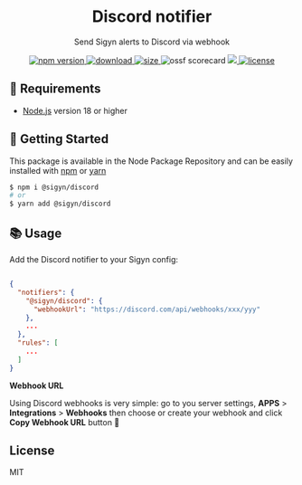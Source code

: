 <p align="center"><h1 align="center">
  Discord notifier
</h1></p>

<p align="center">
  Send Sigyn alerts to Discord via webhook
</p>

<p align="center">
  <a href="https://github.com/MyUnisoft/sigyn/src/discord">
    <img src="https://img.shields.io/github/package-json/v/sigyn/discord?style=for-the-badge" alt="npm version">
  </a>
   <a href="https://github.com/MyUnisoft/sigyn/tree/main/src/discord">
    <img src="https://img.shields.io/npm/dw/@sigyn/discord?style=for-the-badge" alt="download">
  </a>
  <a href="https://github.com/MyUnisoft/sigyn/src/discord">
    <img src="https://img.shields.io/bundlephobia/min/@sigyn/discord?style=for-the-badge" alt="size">
  </a>
    <img src="https://api.securityscorecards.dev/projects/github.com/MyUnisoft/sigyn/badge?style=for-the-badge" alt="ossf scorecard">
  </a>
  <a href="https://github.com/MyUnisoft/sigyn/tree/main/src/discord">
    <img src="https://img.shields.io/github/actions/workflow/status/MyUnisoft/sigyn/discord.yml?style=for-the-badge">
  </a>
  <a href="https://github.com/MyUnisoft/sigyn/tree/main/src/LICENSE">
    <img src="https://img.shields.io/github/license/MyUnisoft/sigyn?style=for-the-badge" alt="license">
  </a>
</p>

## 🚧 Requirements

- [Node.js](https://nodejs.org/en/) version 18 or higher

## 🚀 Getting Started

This package is available in the Node Package Repository and can be easily installed with [npm](https://doc.npmjs.com/getting-started/what-is-npm) or [yarn](https://yarnpkg.com)

```bash
$ npm i @sigyn/discord
# or
$ yarn add @sigyn/discord
```

## 📚 Usage

Add the Discord notifier to your Sigyn config:

```json

{
  "notifiers": {
    "@sigyn/discord": {
      "webhookUrl": "https://discord.com/api/webhooks/xxx/yyy"
    },
    ...
  },
  "rules": [
    ...
  ]
}
```

**Webhook URL**

Using Discord webhooks is very simple: go to you server settings, **APPS** > **Integrations** > **Webhooks** then choose or create your webhook and click **Copy Webhook URL** button 🎉

## License
MIT
